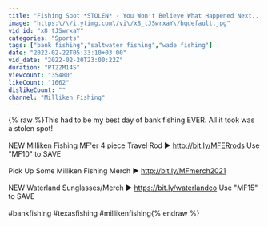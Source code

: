 ```yaml
---
title: "Fishing Spot *STOLEN* - You Won't Believe What Happened Next..."
image: "https:\/\/i.ytimg.com\/vi\/x8_tJSwrxaY\/hqdefault.jpg"
vid_id: "x8_tJSwrxaY"
categories: "Sports"
tags: ["bank fishing","saltwater fishing","wade fishing"]
date: "2022-02-22T05:33:10+03:00"
vid_date: "2022-02-20T23:00:22Z"
duration: "PT22M14S"
viewcount: "35480"
likeCount: "1662"
dislikeCount: ""
channel: "Milliken Fishing"
---
```

{% raw %}This had to be my best day of bank fishing EVER. All it took was a stolen spot!<br /><br />NEW Milliken Fishing MF'er 4 piece Travel Rod ► <a rel="nofollow" target="blank" href="http://bit.ly/MFERrods">http://bit.ly/MFERrods</a> Use &quot;MF10&quot; to SAVE<br /><br />Pick Up Some Milliken Fishing Merch ► <a rel="nofollow" target="blank" href="http://bit.ly/MFmerch2021">http://bit.ly/MFmerch2021</a><br /><br />NEW Waterland Sunglasses/Merch ► <a rel="nofollow" target="blank" href="https://bit.ly/waterlandco">https://bit.ly/waterlandco</a> Use &quot;MF15&quot; to SAVE<br /><br />#bankfishing #texasfishing #millikenfishing{% endraw %}
